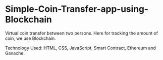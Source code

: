 # Simple-Coin-Transfer-app-using-Blockchain
Virtual coin transfer between two persons. Here for tracking the amount of coin, we use Blockchain.

Technology Used: HTML, CSS, JavaScript, Smart Contract, Ethereum and Ganache.

